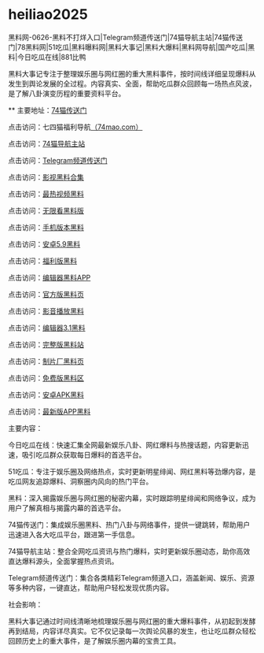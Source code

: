 # heiliao2025
黑料网-0626-黑料不打烊入口|Telegram频道传送门|74猫导航主站|74猫传送门|78黑料网|51吃瓜|黑料曝料网|黑料大事记|黑料大爆料|黑料网导航|国产吃瓜|黑料|今日吃瓜在线|881比鸭

黑料大事记专注于整理娱乐圈与网红圈的重大黑料事件，按时间线详细呈现爆料从发生到舆论发展的全过程。内容真实、全面，帮助吃瓜群众回顾每一场热点风波，是了解八卦演变历程的重要资料平台。

** 主要地址：<a href="https://74mao.com/">74猫传送门</a>

点击访问：七四猫福利导航<a href="https://74mao.com/">（74mao.com）</a>

点击访问：<a href="https://74mao.com/">74猫导航主站</a>

点击访问：<a href="https://74mao.com/">Telegram频道传送门</a>

点击访问：<a href="https://hj-696.pages.dev/">影视黑料合集</a>  

点击访问：<a href="https://hj-697.pages.dev/">最热视频黑料</a>  

点击访问：<a href="https://hj-1011.pages.dev/">无限看黑料版</a>  

点击访问：<a href="https://hj-1012.pages.dev/">手机版本黑料</a>  

点击访问：<a href="https://hj-1013.pages.dev/">安卓5.9黑料</a>  

点击访问：<a href="https://hj-1014.pages.dev/">福利版黑料</a>  

点击访问：<a href="https://hj-1015.pages.dev/">编辑器黑料APP</a>  

点击访问：<a href="https://hj-1016.pages.dev/">官方版黑料页</a>  

点击访问：<a href="https://hj-1017.pages.dev/">影音播放黑料</a>  

点击访问：<a href="https://hj-1018.pages.dev/">编辑器3.1黑料</a>  

点击访问：<a href="https://hj-700.pages.dev/">完整版黑料站</a>  

点击访问：<a href="https://hj-712.pages.dev/">制片厂黑料页</a>  

点击访问：<a href="https://hj-1008.pages.dev/">免费版黑料区</a>  

点击访问：<a href="https://hj-1009.pages.dev/">安卓APK黑料</a>  

点击访问：<a href="https://hj-1010.pages.dev/">最新版APP黑料</a>  

主要内容：

今日吃瓜在线：快速汇集全网最新娱乐八卦、网红爆料与热搜话题，内容更新迅速，吸引吃瓜群众获取每日爆料的首选平台。

51吃瓜：专注于娱乐圈及网络热点，实时更新明星绯闻、网红黑料等劲爆内容，是吃瓜网友追踪爆料、洞察圈内风向的热门平台。

黑料：深入揭露娱乐圈与网红圈的秘密内幕，实时跟踪明星绯闻和网络争议，成为用户了解真相与揭露内幕的首选平台。

74猫传送门：集成娱乐圈黑料、热门八卦与网络事件，提供一键跳转，帮助用户迅速进入各大吃瓜平台，跟进第一手信息。

74猫导航主站：整合全网吃瓜资讯与热门爆料，实时更新娱乐圈动态，助你高效直达爆料源头，全面掌握热点资讯。

Telegram频道传送门：集合各类精彩Telegram频道入口，涵盖新闻、娱乐、资源等多种内容，一键直达，帮助用户轻松发现优质内容。

社会影响：

黑料大事记通过时间线清晰地梳理娱乐圈与网红圈的重大爆料事件，从初起到发酵再到结局，内容详尽真实。它不仅记录每一次舆论风暴的发生，也让吃瓜群众轻松回顾历史上的重大事件，是了解娱乐圈内幕的宝贵工具。

<span style="display:none;">[Canonical link](）</span>
